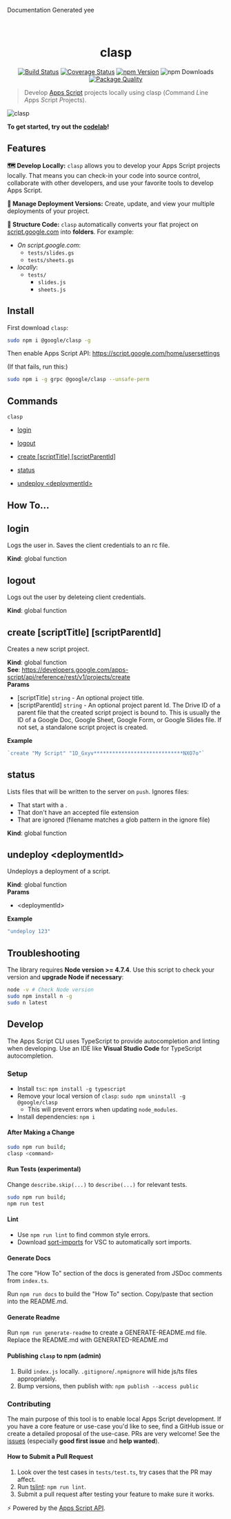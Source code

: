 Documentation Generated yee
<h1 align="center">
  <br>
  clasp
  <br>
</h1>

<p align="center"><a href="https://travis-ci.org/google/clasp"><img src="https://travis-ci.org/google/clasp.svg?branch=master" alt="Build Status"></a> <a href="https://coveralls.io/github/google/clasp?branch=master"><img src="https://coveralls.io/repos/github/google/clasp/badge.svg?branch=master" alt="Coverage Status"></a> <a href="https://www.npmjs.com/package/@google/clasp"><img src="https://img.shields.io/npm/v/@google/clasp.svg" alt="npm Version"></a> <img src="https://img.shields.io/npm/dw/@google/clasp.svg" alt="npm Downloads"> <a href="http://packagequality.com/#?package=%40google%2Fclasp"><img src="http://npm.packagequality.com/shield/%40google%2Fclasp.svg" alt="Package Quality"></a></p>

> Develop [Apps Script](https://developers.google.com/apps-script/) projects locally using clasp (*C*ommand *L*ine *A*pps *S*cript *P*rojects).

![clasp](https://user-images.githubusercontent.com/744973/35164939-43fd32ae-fd01-11e7-8916-acd70fff3383.gif)

**To get started, try out the [codelab](https://g.co/codelabs/clasp)!**

## Features

**🗺️ Develop Locally:** `clasp` allows you to develop your Apps Script projects locally. That means you can check-in your code into source control, collaborate with other developers, and use your favorite tools to develop Apps Script.

**🔢 Manage Deployment Versions:** Create, update, and view your multiple deployments of your project.

**📁 Structure Code:** `clasp` automatically converts your flat project on [script.google.com](script.google.com) into **folders**. For example:
- _On script.google.com_:
  - `tests/slides.gs`
  - `tests/sheets.gs`
- _locally_:
  - `tests/`
    - `slides.js`
    - `sheets.js`

## Install

First download `clasp`:

```sh
sudo npm i @google/clasp -g
```

Then enable Apps Script API: https://script.google.com/home/usersettings

(If that fails, run this:)
```sh
sudo npm i -g grpc @google/clasp --unsafe-perm
```
## Commands
```
clasp
```
* <a href="login">login</a>

* <a href="logout">logout</a>

* <a href="create">create [scriptTitle] [scriptParentId]</a>

* <a href="status">status</a>

* <a href="undeploy">undeploy &lt;deploymentId&gt;</a>


## How To...
<a name="login"></a>

## login
Logs the user in. Saves the client credentials to an rc file.

**Kind**: global function  
<a name="logout"></a>

## logout
Logs out the user by deleteing client credentials.

**Kind**: global function  
<a name="create"></a>

## create [scriptTitle] [scriptParentId]
Creates a new script project.

**Kind**: global function  
**See**: https://developers.google.com/apps-script/api/reference/rest/v1/projects/create  
**Params**

- [scriptTitle] <code>string</code> - An optional project title.
- [scriptParentId] <code>string</code> - An optional project parent Id. The Drive ID of a parent file
  that the created script project is bound to. This is usually the ID of a
  Google Doc, Google Sheet, Google Form, or Google Slides file. If not set, a
  standalone script project is created.

**Example**  
```js
`create "My Script" "1D_Gxyv*****************************NXO7o"`
```
<a name="status"></a>

## status
Lists files that will be written to the server on `push`.
Ignores files:
- That start with a .
- That don't have an accepted file extension
- That are ignored (filename matches a glob pattern in the ignore file)

**Kind**: global function  
<a name="undeploy"></a>

## undeploy &lt;deploymentId&gt;
Undeploys a deployment of a script.

**Kind**: global function  
**Params**

- &lt;deploymentId&gt;

**Example**  
```js
"undeploy 123"
```
## Troubleshooting

The library requires **Node version >= 4.7.4**. Use this script to check your version and **upgrade Node if necessary**:

```sh
node -v # Check Node version
sudo npm install n -g
sudo n latest
```

## Develop

The Apps Script CLI uses TypeScript to provide autocompletion and linting when developing.
Use an IDE like **Visual Studio Code** for TypeScript autocompletion.

### Setup

- Install `tsc`: `npm install -g typescript`
- Remove your local version of `clasp`: `sudo npm uninstall -g @google/clasp`
  - This will prevent errors when updating `node_modules`.
- Install dependencies: `npm i`

#### After Making a Change

```sh
sudo npm run build;
clasp <command>
```

#### Run Tests (experimental)

Change `describe.skip(...)` to `describe(...)` for relevant tests.

```sh
sudo npm run build;
npm run test
```

#### Lint

- Use `npm run lint` to find common style errors.
- Download [sort-imports](https://marketplace.visualstudio.com/items?itemName=amatiasq.sort-imports) for VSC to automatically sort imports.

#### Generate Docs

The core "How To" section of the docs is generated from JSDoc comments from `index.ts`.

Run `npm run docs` to build the "How To" section. Copy/paste that section into the README.md.

#### Generate Readme

Run `npm run generate-readme` to create a GENERATE-README.md file. Replace the README.md with GENERATED-README.md

#### Publishing `clasp` to npm (admin)

1. Build `index.js` locally. `.gitignore`/`.npmignore` will hide js/ts files appropriately.
1. Bump versions, then publish with: `npm publish --access public`

### Contributing

The main purpose of this tool is to enable local Apps Script development.
If you have a core feature or use-case you'd like to see, find a GitHub issue or
create a detailed proposal of the use-case.
PRs are very welcome! See the [issues](https://github.com/google/clasp/issues) (especially **good first issue** and **help wanted**).

#### How to Submit a Pull Request

1. Look over the test cases in `tests/test.ts`, try cases that the PR may affect.
1. Run [tslint](https://palantir.github.io/tslint/): `npm run lint`.
1. Submit a pull request after testing your feature to make sure it works.

⚡ Powered by the [Apps Script API](https://developers.google.com/apps-script/api/).
